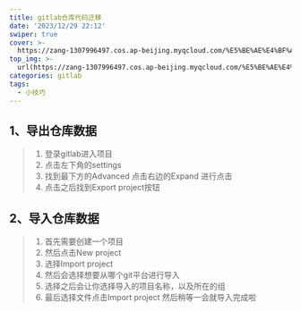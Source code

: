 ```yaml
---
title: gitlab仓库代码迁移
date: '2023/12/29 22:12'
swiper: true
cover: >-
  https://zang-1307996497.cos.ap-beijing.myqcloud.com/%E5%BE%AE%E4%BF%A1%E5%9B%BE%E7%89%87_20231214151046.jpg
top_img: >-
  url(https://zang-1307996497.cos.ap-beijing.myqcloud.com/%E5%BE%AE%E4%BF%A1%E5%9B%BE%E7%89%87_20231214151046.jpg)
categories: gitlab
tags:
  - 小技巧
---
```


## 1、导出仓库数据

> 1. 登录gitlab进入项目
> 2. 点击左下角的settings
> 3. 找到最下方的Advanced 点击右边的Expand 进行点击
> 4. 点击之后找到Export project按钮


## 2、导入仓库数据

> 1. 首先需要创建一个项目
> 2. 然后点击New project 
> 3. 选择Import project
> 4. 然后会选择想要从哪个git平台进行导入
> 5. 选择之后会让你选择导入的项目名称，以及所在的组
> 6. 最后选择文件点击Import project 然后稍等一会就导入完成啦

